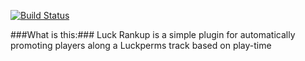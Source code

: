 [![Build Status](https://teamcity.minecolonies.com/app/rest/builds/buildType:Rankup_Release/statusIcon)](http://teamcity.minecolonies.com/)


###What is this:###
Luck Rankup is a simple plugin for automatically promoting players along a Luckperms track based on play-time